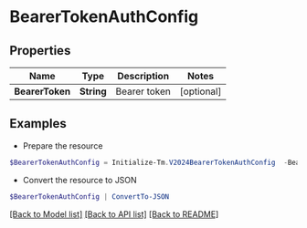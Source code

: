 # BearerTokenAuthConfig
## Properties

Name | Type | Description | Notes
------------ | ------------- | ------------- | -------------
**BearerToken** | **String** | Bearer token | [optional] 

## Examples

- Prepare the resource
```powershell
$BearerTokenAuthConfig = Initialize-Tm.V2024BearerTokenAuthConfig  -BearerToken null
```

- Convert the resource to JSON
```powershell
$BearerTokenAuthConfig | ConvertTo-JSON
```

[[Back to Model list]](../README.md#documentation-for-models) [[Back to API list]](../README.md#documentation-for-api-endpoints) [[Back to README]](../README.md)

